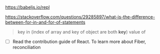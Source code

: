 https://babeljs.io/repl

https://stackoverflow.com/questions/29285897/what-is-the-difference-between-for-in-and-for-of-statements

> key in (index of array and key of object are both **key**)
> value of

- [ ] Read the contribution guide of React. To learn more about Fiber, reconciliation
